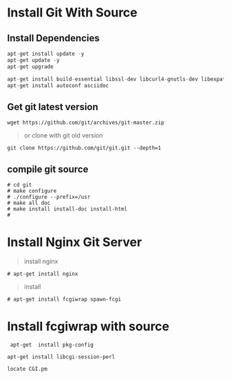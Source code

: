 
# Install Git With Source 

## Install Dependencies

``` java
apt-get install update -y
apt-get update -y
apt-get upgrade  

apt-get install build-essential libssl-dev libcurl4-gnutls-dev libexpat1-dev gettext unzip
apt-get install autoconf asciidoc
```

## Get git latest version

```
wget https://github.com/git/archives/git-master.zip

```
> or clone with git old version

```
git clone https://github.com/git/git.git --depth=1

```

## compile git source

```
# cd git
# make configure
# ./configure --prefix=/usr
# make all doc
# make install install-doc install-html
# 

```

# Install Nginx Git Server

>  install nginx 

```
# apt-get install nginx
```
> install 

```
# apt-get install fcgiwrap spawn-fcgi
```

# Install fcgiwrap with source

```
 apt-get  install pkg-config
```


```
apt-get install libcgi-session-perl

locate CGI.pm
```




